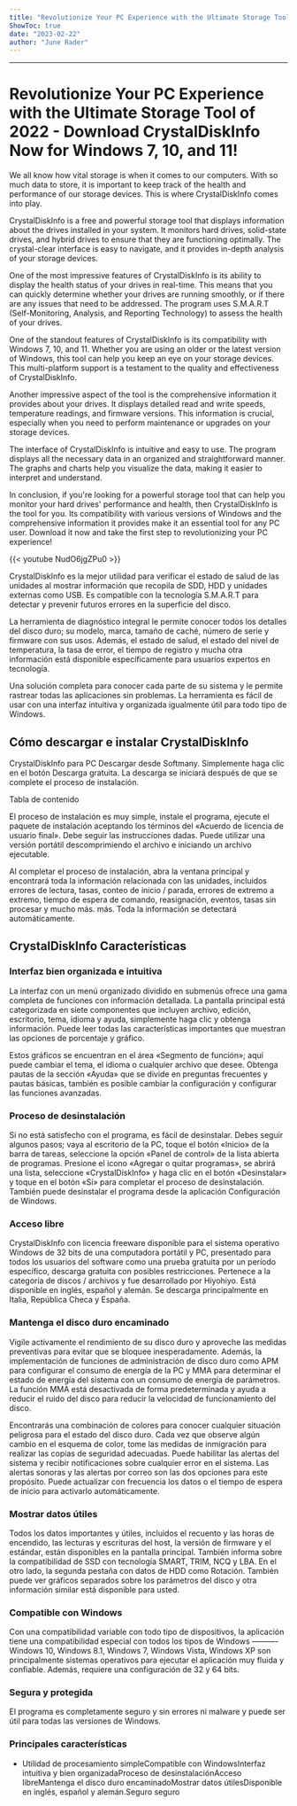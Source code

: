 ```yaml
---
title: "Revolutionize Your PC Experience with the Ultimate Storage Tool of 2022 - Download CrystalDiskInfo Now for Windows 7, 10, and 11!"
ShowToc: true 
date: "2023-02-22"
author: "June Rader"
---
```

*****
# Revolutionize Your PC Experience with the Ultimate Storage Tool of 2022 - Download CrystalDiskInfo Now for Windows 7, 10, and 11!

We all know how vital storage is when it comes to our computers. With so much data to store, it is important to keep track of the health and performance of our storage devices. This is where CrystalDiskInfo comes into play.

CrystalDiskInfo is a free and powerful storage tool that displays information about the drives installed in your system. It monitors hard drives, solid-state drives, and hybrid drives to ensure that they are functioning optimally. The crystal-clear interface is easy to navigate, and it provides in-depth analysis of your storage devices.

One of the most impressive features of CrystalDiskInfo is its ability to display the health status of your drives in real-time. This means that you can quickly determine whether your drives are running smoothly, or if there are any issues that need to be addressed. The program uses S.M.A.R.T (Self-Monitoring, Analysis, and Reporting Technology) to assess the health of your drives.

One of the standout features of CrystalDiskInfo is its compatibility with Windows 7, 10, and 11. Whether you are using an older or the latest version of Windows, this tool can help you keep an eye on your storage devices. This multi-platform support is a testament to the quality and effectiveness of CrystalDiskInfo.

Another impressive aspect of the tool is the comprehensive information it provides about your drives. It displays detailed read and write speeds, temperature readings, and firmware versions. This information is crucial, especially when you need to perform maintenance or upgrades on your storage devices.

The interface of CrystalDiskInfo is intuitive and easy to use. The program displays all the necessary data in an organized and straightforward manner. The graphs and charts help you visualize the data, making it easier to interpret and understand.

In conclusion, if you're looking for a powerful storage tool that can help you monitor your hard drives' performance and health, then CrystalDiskInfo is the tool for you. Its compatibility with various versions of Windows and the comprehensive information it provides make it an essential tool for any PC user. Download it now and take the first step to revolutionizing your PC experience!

{{< youtube NudO6jgZPu0 >}} 



CrystalDiskInfo es la mejor utilidad para verificar el estado de salud de las unidades al mostrar información que recopila de SDD, HDD y unidades externas como USB. Es compatible con la tecnología S.M.A.R.T para detectar y prevenir futuros errores en la superficie del disco.
 
La herramienta de diagnóstico integral le permite conocer todos los detalles del disco duro; su modelo, marca, tamaño de caché, número de serie y firmware con sus usos. Además, el estado de salud, el estado del nivel de temperatura, la tasa de error, el tiempo de registro y mucha otra información está disponible específicamente para usuarios expertos en tecnología.
 
Una solución completa para conocer cada parte de su sistema y le permite rastrear todas las aplicaciones sin problemas. La herramienta es fácil de usar con una interfaz intuitiva y organizada igualmente útil para todo tipo de Windows.
 
## Cómo descargar e instalar CrystalDiskInfo
 
CrystalDiskInfo para PC Descargar desde Softmany. Simplemente haga clic en el botón Descarga gratuita. La descarga se iniciará después de que se complete el proceso de instalación.
 
Tabla de contenido
 
El proceso de instalación es muy simple, instale el programa, ejecute el paquete de instalación aceptando los términos del «Acuerdo de licencia de usuario final». Debe seguir las instrucciones dadas. Puede utilizar una versión portátil descomprimiendo el archivo e iniciando un archivo ejecutable.
 
Al completar el proceso de instalación, abra la ventana principal y encontrará toda la información relacionada con las unidades, incluidos errores de lectura, tasas, conteo de inicio / parada, errores de extremo a extremo, tiempo de espera de comando, reasignación, eventos, tasas sin procesar y mucho más. más. Toda la información se detectará automáticamente.
 
## CrystalDiskInfo Características
 
### Interfaz bien organizada e intuitiva
 
La interfaz con un menú organizado dividido en submenús ofrece una gama completa de funciones con información detallada. La pantalla principal está categorizada en siete componentes que incluyen archivo, edición, escritorio, tema, idioma y ayuda, simplemente haga clic y obtenga información. Puede leer todas las características importantes que muestran las opciones de porcentaje y gráfico.
 
Estos gráficos se encuentran en el área «Segmento de función»; aquí puede cambiar el tema, el idioma o cualquier archivo que desee. Obtenga pautas de la sección «Ayuda» que se divide en preguntas frecuentes y pautas básicas, también es posible cambiar la configuración y configurar las funciones avanzadas.
 
### Proceso de desinstalación
 
Si no está satisfecho con el programa, es fácil de desinstalar. Debes seguir algunos pasos; vaya al escritorio de la PC, toque el botón «Inicio» de la barra de tareas, seleccione la opción «Panel de control» de la lista abierta de programas. Presione el icono «Agregar o quitar programas», se abrirá una lista, seleccione «CrystalDiskInfo» y haga clic en el botón «Desinstalar» y toque en el botón «Sí» para completar el proceso de desinstalación. También puede desinstalar el programa desde la aplicación Configuración de Windows.
 
### Acceso libre
 
CrystalDiskInfo con licencia freeware disponible para el sistema operativo Windows de 32 bits de una computadora portátil y PC, presentado para todos los usuarios del software como una prueba gratuita por un período específico, descarga gratuita con posibles restricciones. Pertenece a la categoría de discos / archivos y fue desarrollado por Hiyohiyo. Está disponible en inglés, español y alemán. Se descarga principalmente en Italia, República Checa y España.
 
### Mantenga el disco duro encaminado
 
Vigile activamente el rendimiento de su disco duro y aproveche las medidas preventivas para evitar que se bloquee inesperadamente. Además, la implementación de funciones de administración de disco duro como APM para configurar el consumo de energía de la PC y MMA para determinar el estado de energía del sistema con un consumo de energía de parámetros. La función MMA está desactivada de forma predeterminada y ayuda a reducir el ruido del disco para reducir la velocidad de funcionamiento del disco.
 
Encontrarás una combinación de colores para conocer cualquier situación peligrosa para el estado del disco duro. Cada vez que observe algún cambio en el esquema de color, tome las medidas de inmigración para realizar las copias de seguridad adecuadas. Puede habilitar las alertas del sistema y recibir notificaciones sobre cualquier error en el sistema. Las alertas sonoras y las alertas por correo son las dos opciones para este propósito. Puede actualizar con frecuencia los datos o el tiempo de espera de inicio para activarlo automáticamente.
 
### Mostrar datos útiles
 
Todos los datos importantes y útiles, incluidos el recuento y las horas de encendido, las lecturas y escrituras del host, la versión de firmware y el estándar, están disponibles en la pantalla principal. También informa sobre la compatibilidad de SSD con tecnología SMART, TRIM, NCQ y LBA. En el otro lado, la segunda pestaña con datos de HDD como Rotación. También puede ver gráficos separados sobre los parámetros del disco y otra información similar está disponible para usted.
 
### Compatible con Windows
 
Con una compatibilidad variable con todo tipo de dispositivos, la aplicación tiene una compatibilidad especial con todos los tipos de Windows ———- Windows 10, Windows 8.1, Windows 7, Windows Vista, Windows XP son principalmente sistemas operativos para ejecutar el aplicación muy fluida y confiable. Además, requiere una configuración de 32 y 64 bits.
 
### Segura y protegida
 
El programa es completamente seguro y sin errores ni malware y puede ser útil para todas las versiones de Windows.
 
### Principales características
 
- Utilidad de procesamiento simpleCompatible con WindowsInterfaz intuitiva y bien organizadaProceso de desinstalaciónAcceso libreMantenga el disco duro encaminadoMostrar datos útilesDisponible en inglés, español y alemán.Seguro seguro




